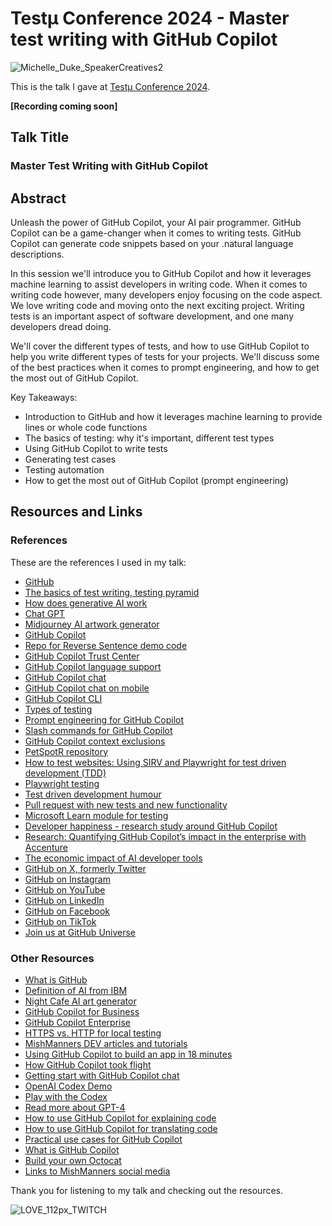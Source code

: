 # Testμ Conference 2024 - Master test writing with GitHub Copilot

![Michelle_Duke_SpeakerCreatives2](https://github.com/user-attachments/assets/837b8222-2d55-4b02-9f0e-a7dfd0c80560)

This is the talk I gave at [Testμ Conference 2024](https://www.lambdatest.com/testmuconf-2024/michelle-duke).

**[Recording coming soon]**

## Talk Title

### Master Test Writing with GitHub Copilot

## Abstract

Unleash the power of GitHub Copilot, your AI pair programmer. GitHub Copilot can be a game-changer when it comes to writing tests. GitHub Copilot can generate code snippets based on your .natural language descriptions.

In this session we'll introduce you to GitHub Copilot and how it leverages machine learning to assist developers in writing code. When it comes to writing code however, many developers enjoy focusing on the code aspect. We love writing code and moving onto the next exciting project. Writing tests is an important aspect of software development, and one many developers dread doing.

We'll cover the different types of tests, and how to use GitHub Copilot to help you write different types of tests for your projects. We'll discuss some of the best practices when it comes to prompt engineering, and how to get the most out of GitHub Copilot.

Key Takeaways:

- Introduction to GitHub and how it leverages machine learning to provide lines or whole code functions
- The basics of testing: why it's important, different test types
- Using GitHub Copilot to write tests
- Generating test cases
- Testing automation
- How to get the most out of GitHub Copilot (prompt engineering)

## Resources and Links

### References

These are the references I used in my talk:

- [GitHub](https://github.com)
- [The basics of test writing, testing pyramid](https://martinfowler.com/articles/practical-test-pyramid.html)
- [How does generative AI work](https://pages.dscout.com/hubfs/dscout-The%20New%20Properties%20of%20GenAI%20(1).pdf)
- [Chat GPT](https://chat.openai.com/)
- [Midjourney AI artwork generator](https://www.midjourney.com/home/)
- [GitHub Copilot](https://copilot.github.com/)
- [Repo for Reverse Sentence demo code](https://github.com/mishmanners/TwilioQuestCode)
- [GitHub Copilot Trust Center](https://resources.github.com/copilot-trust-center/)
- [GitHub Copilot language support](https://docs.github.com/en/enterprise-cloud@latest/get-started/learning-about-github/github-language-support)
- [GitHub Copilot chat](https://docs.github.com/en/copilot/github-copilot-chat/about-github-copilot-chat)
- [GitHub Copilot chat on mobile](https://docs.github.com/en/copilot/using-github-copilot/asking-github-copilot-questions-in-github-mobile)
- [GitHub Copilot CLI](https://docs.github.com/en/copilot/using-github-copilot/using-github-copilot-in-the-command-line)
- [Types of testing](https://www.atlassian.com/continuous-delivery/software-testing/types-of-software-testing)
- [Prompt engineering for GitHub Copilot](https://dev.to/github/a-beginners-guide-to-prompt-engineering-with-github-copilot-3ibp)
- [Slash commands for GitHub Copilot](https://github.blog/changelog/2024-01-30-code-faster-and-better-with-github-copilots-new-features-in-visual-studio/)
- [GitHub Copilot context exclusions](https://docs.github.com/en/copilot/managing-copilot-business/configuring-content-exclusions-for-github-copilot)
- [PetSpotR repository](https://github.com/gh-productivity-workshops/PetSpotR/)
- [How to test websites: Using SIRV and Playwright for test driven development (TDD)](https://dev.to/mishmanners/how-to-test-websites-using-sirv-and-playwright-for-test-driven-development-tdd-8ph)
- [Playwright testing](https://playwright.dev/)
- [Test driven development humour](https://www.reddit.com/r/ProgrammerHumor/comments/tgogft/sometimes_progress_looks_like_failure/)
- [Pull request with new tests and new functionality](https://github.com/gh-productivity-workshops/PetSpotR/pull/20)
- [Microsoft Learn module for testing](https://learn.microsoft.com/en-us/training/modules/develop-unit-tests-using-github-copilot-tools/)
- [Developer happiness - research study around GitHub Copilot](https://github.blog/2022-09-07-research-quantifying-github-copilots-impact-on-developer-productivity-and-happiness/)
- [Research: Quantifying GitHub Copilot’s impact in the enterprise with Accenture](https://github.blog/news-insights/research/research-quantifying-github-copilots-impact-in-the-enterprise-with-accenture/)
- [The economic impact of AI developer tools](https://github.blog/2023-06-27-the-economic-impact-of-the-ai-powered-developer-lifecycle-and-lessons-from-github-copilot/)
- [GitHub on X, formerly Twitter](https://www.x.com/github)
- [GitHub on Instagram](https://www.instagram.com/github)
- [GitHub on YouTube](https://www.youtube.com/@GitHub)
- [GitHub on LinkedIn](https://www.linkedin.com/company/github/)
- [GitHub on Facebook](https://www.facebook.com/GitHub/)
- [GitHub on TikTok](https://www.tiktok.com/@github)
- [Join us at GitHub Universe](https://githubuniverse.com)

### Other Resources

- [What is GitHub](https://youtu.be/pBy1zgt0XPc)
- [Definition of AI from IBM](https://www.ibm.com/cloud/learn/what-is-artificial-intelligence)
- [Night Cafe AI art generator](https://creator.nightcafe.studio/creation/O0iBOpUCgygcGNJsAz9I)
- [GitHub Copilot for Business](https://resources.github.com/copilot-for-business/)
- [GitHub Copilot Enterprise](https://docs.github.com/en/enterprise-cloud@latest/copilot/github-copilot-enterprise/overview/about-github-copilot-enterprise)
- [HTTPS vs. HTTP for local testing](https://community.localwp.com/t/error-https-is-not-available-when-using-the-localhost-routing-mode/28339)
- [MishManners DEV articles and tutorials](https://dev.to/mishmanners)
- [Using GitHub Copilot to build an app in 18 minutes](https://github.blog/2023-05-05-web-summit-rio-2023-building-an-app-in-18-minutes-with-github-copilot-x/)
- [How GitHub Copilot took flight](https://www.youtube.com/watch?v=8JjVNFc2kK4&ab_channel=GitHub)
- [Getting start with GitHub Copilot chat](https://www.youtube.com/watch?v=3surPGP7_4o&ab_channel=GitHub)
- [OpenAI Codex Demo](https://youtu.be/SGUCcjHTmGY)
- [Play with the Codex](https://webcatalog.io/apps/openai-playground/)
- [Read more about GPT-4](https://neuroflash.com/blog/gpt-4-open-ai/)
- [How to use GitHub Copilot for explaining code](https://dev.to/github/understand-your-code-using-github-copilot-5375)
- [How to use GitHub Copilot for translating code](https://dev.to/github/how-to-translate-code-into-other-languages-using-github-copilot-3n6f)
- [Practical use cases for GitHub Copilot](https://dev.to/github/why-use-github-copilot-and-copilot-labs-practical-use-cases-for-the-ai-pair-programmer-4hf4)
- [What is GitHub Copilot](https://youtu.be/Z7hp241--vc)
- [Build your own Octocat](https://myoctocat.com/?ref=producthunt)
- [Links to MishManners social media](https://mishmanners.info)

Thank you for listening to my talk and checking out the resources.

![LOVE_112px_TWITCH](https://github.com/user-attachments/assets/b5b55810-0f76-4887-a3e5-c9455b18ec7b)
